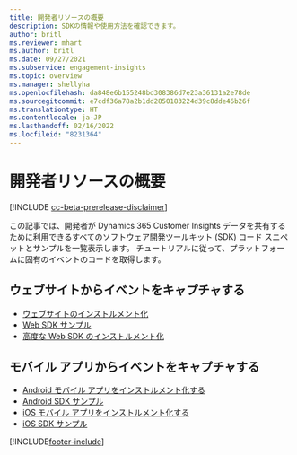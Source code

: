 ```yaml
---
title: 開発者リソースの概要
description: SDKの情報や使用方法を確認できます。
author: britl
ms.reviewer: mhart
ms.author: britl
ms.date: 09/27/2021
ms.subservice: engagement-insights
ms.topic: overview
ms.manager: shellyha
ms.openlocfilehash: da848e6b155248bd308386d7e23a36131a2e78de
ms.sourcegitcommit: e7cdf36a78a2b1dd2850183224d39c8dde46b26f
ms.translationtype: HT
ms.contentlocale: ja-JP
ms.lasthandoff: 02/16/2022
ms.locfileid: "8231364"
---
```

# <a name="developer-resources-overview"></a>開発者リソースの概要

[!INCLUDE [cc-beta-prerelease-disclaimer](includes/cc-beta-prerelease-disclaimer.md)]

この記事では、開発者が Dynamics 365 Customer Insights データを共有するために利用できるすべてのソフトウェア開発ツールキット (SDK) コード スニペットとサンプルを一覧表示します。 チュートリアルに従って、プラットフォームに固有のイベントのコードを取得します。

## <a name="capture-events-from-websites"></a>ウェブサイトからイベントをキャプチャする

- [ウェブサイトのインストルメント化](instrument-website.md)
- [Web SDK サンプル](websdk-sample.md)
- [高度な Web SDK のインストルメント化](advanced-SDK-implementation.md)

## <a name="capture-events-from-mobile-apps"></a>モバイル アプリからイベントをキャプチャする

- [Android モバイル アプリをインストルメント化する](get-started-android.md)
- [Android SDK サンプル](androidsdk-sample.md)
- [iOS モバイル アプリをインストルメント化する](get-started-ios.md)
- [iOS SDK サンプル](iossdk-sample.md)

[!INCLUDE[footer-include](../includes/footer-banner.md)]
